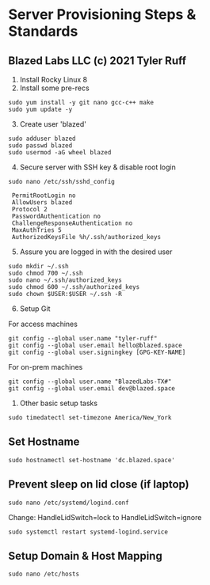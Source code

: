 # Server Provisioning Steps & Standards
## Blazed Labs LLC (c) 2021 Tyler Ruff

1. Install Rocky Linux 8
2. Install some pre-recs
```shell
sudo yum install -y git nano gcc-c++ make
sudo yum update -y
```


3. Create user 'blazed'

```shell
sudo adduser blazed
sudo passwd blazed
sudo usermod -aG wheel blazed
```

4. Secure server with SSH key & disable root login

```shell
sudo nano /etc/ssh/sshd_config
```

```
 PermitRootLogin no
 AllowUsers blazed
 Protocol 2
 PasswordAuthentication no
 ChallengeResponseAuthentication no
 MaxAuthTries 5
 AuthorizedKeysFile %h/.ssh/authorized_keys
 ```

5. Assure you are logged in with the desired user

```shell
sudo mkdir ~/.ssh
sudo chmod 700 ~/.ssh
sudo nano ~/.ssh/authorized_keys
sudo chmod 600 ~/.ssh/authorized_keys
sudo chown $USER:$USER ~/.ssh -R
```

6. Setup Git

For access machines

```shell
git config --global user.name "tyler-ruff"
git config --global user.email hello@blazed.space
git config --global user.signingkey [GPG-KEY-NAME]
```

For on-prem machines

```shell
git config --global user.name "BlazedLabs-TX#"
git config --global user.email dev@blazed.space
```


1. Other basic setup tasks

```shell
sudo timedatectl set-timezone America/New_York
```

## Set Hostname

```shell
sudo hostnamectl set-hostname 'dc.blazed.space'
```

## Prevent sleep on lid close (if laptop)

```shell
sudo nano /etc/systemd/logind.conf
```

Change:
HandleLidSwitch=lock
to
HandleLidSwitch=ignore

```shell
sudo systemctl restart systemd-logind.service
```

## Setup Domain & Host Mapping

```shell
sudo nano /etc/hosts
```
